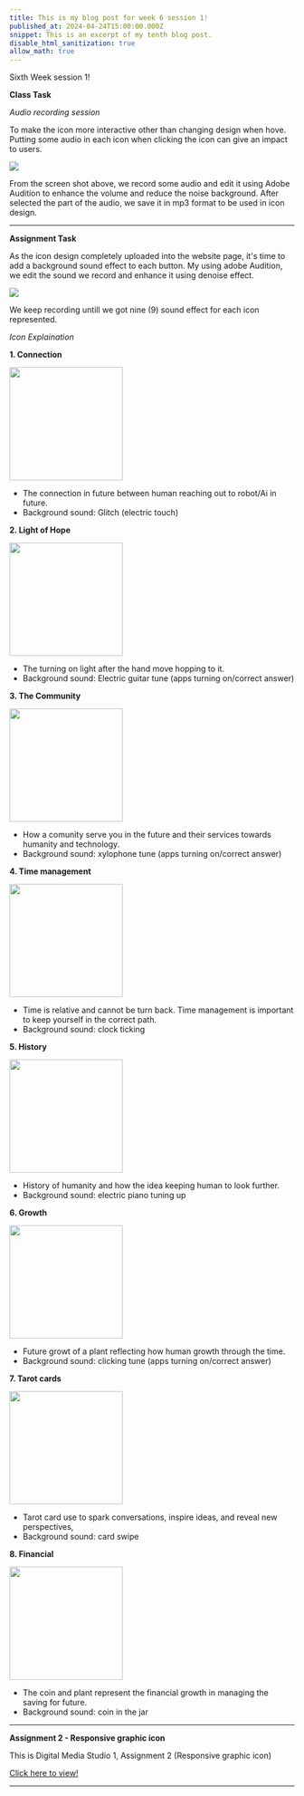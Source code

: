 ```yaml
---
title: This is my blog post for week 6 session 1!
published_at: 2024-04-24T15:00:00.000Z
snippet: This is an excerpt of my tenth blog post.
disable_html_sanitization: true
allow_math: true
---
```


Sixth Week session 1!

**Class Task**

*Audio recording session*

To make the icon more interactive other than changing design when hove. Putting some audio in each icon when clicking the icon can give an impact to users.

![](/images/at2images/w6s1_audio_recording.png)

From the screen shot above, we record some audio and edit it using Adobe Audition to enhance the volume and reduce the noise background. After selected the part of the audio, we save it in mp3 format to be used in icon design.


---

**Assignment Task**

As the icon design completely uploaded into the website page, it's time to add a background sound effect to each button. My using adobe Audition, we edit the sound we record and enhance it using denoise effect.

![](/images/at2images/w6s1_adobe_audition.png)

We keep recording untill we got nine (9) sound effect for each icon represented.


*Icon Explaination*

**1. Connection**
<div class="image-container"><img src="images/changed/0.svg" height="200" width="200"/></div>

- The connection in future between human reaching out to robot/Ai in future.
- Background sound: Glitch (electric touch)

**2. Light of Hope**
<div class="image-container"><img src="images/changed/1.svg" height="200" width="200"/></div>

- The turning on light after the hand move hopping to it.
- Background sound: Electric guitar tune (apps turning on/correct answer)

**3. The Community**
<div class="image-container"><img src="images/changed/2.svg" height="200" width="200"/></div>

- How a comunity serve you in the future and their services towards humanity and technology. 
- Background sound: xylophone tune (apps turning on/correct answer)

**4. Time management**
<div class="image-container"><img src="images/changed/3.svg" height="200" width="200"/></div>

- Time is relative and cannot be turn back. Time management is important to keep yourself in the correct path.
- Background sound: clock ticking

**5. History**
<div class="image-container"><img src="images/changed/4.svg" height="200" width="200"/></div>

- History of humanity and how the idea keeping human to look further. 
- Background sound: electric piano tuning up

**6. Growth**
<div class="image-container"><img src="images/changed/5.svg" height="200" width="200"/></div>

- Future growt of a plant reflecting how human growth through the time.
- Background sound: clicking tune (apps turning on/correct answer)

**7. Tarot cards**
<div class="image-container"><img src="images/changed/6.svg" height="200" width="200"/></div>

- Tarot card use to spark conversations, inspire ideas, and reveal new perspectives,
- Background sound: card swipe

**8. Financial**
<div class="image-container"><img src="images/changed/7.svg" height="200" width="200"/></div>

- The coin and plant represent the financial growth in managing the saving for future.
- Background sound: coin in the jar

---

**Assignment 2 - Responsive graphic icon**


This is Digital Media Studio 1, Assignment 2 (Responsive graphic icon)

[Click here to view!](https://airielshah-dms1-at2.deno.dev/)


---